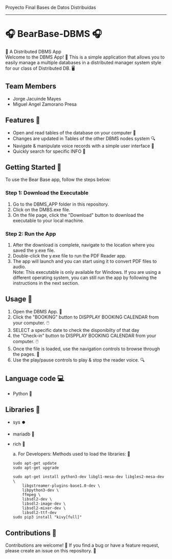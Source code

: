 
Proyecto Final Bases de Datos Distribuídas

---

#  🎧 BearBase-DBMS 🎧

📖 A Distributed DBMS  App   
Welcome to the DBMS App! 🎉 This is a simple application that allows you to easily manage a multiple databases in a distributed manager system style for our class of Distributed DB. 🖥️  

## Team Members
- Jorge Jacuinde Mayes
- Miguel Angel Zamorano Presa
## Features 🌟  
- Open and read tables of the database  on your computer 📂
- Changes are updated in Tables of the other   DBMS nodes system  🔍
- Navigate & manipulate voice records with a  simple user interface 🚀
- Quickly search for specific INFO  🔎



## Getting Started  🚀
To use the Bear Base app, follow the steps below:  

### Step 1: Download the Executable  
1. Go to the DBMS_APP folder in this repository.  
2. Click on the DMBS.exe file.  
3. On the file page, click the "Download" button to download the executable to your local machine.  
### Step 2: Run the App  
1. After the download is complete, navigate to the location where you saved the y.exe file.  
2. Double-click the y.exe file to run the PDF Reader app.  
3. The app will launch and you can start using it to convert PDF files to audio.  
Note: This executable is only available for Windows. If you are using a different operating system, you can still run the app by following the instructions in the next section.


## Usage 📝
1. Open the DBMS App. 📂
2. Click the "BOOKING" button to DISPPLAY BOOKING CALENDAR from your computer. 🖱️
3. SELECT a specific date to check the disponibilty of that day
4. the "Check-in" button to DISPPLAY BOOKING CALENDAR from your computer. 🖱️
5. Once the file is loaded, use the navigation controls to browse through the pages. 📄
6. Use the play/pause controls to play & stop the reader voice. 🔍

## Language code 💻
- Python 🐍

## Libraries 🤝
- sys ⏺️
- mariadb 🐍
- rich  🐧


   
   a. For Developers: Methods used to load the libraries: 📖
      
      sudo apt-get update
      sudo apt-get upgrade

      sudo apt-get install python3-dev libgl1-mesa-dev libgles2-mesa-dev \
          libgstreamer-plugins-base1.0-dev \
          libpython3-dev \
          ffmpeg \
          libsdl2-dev \
          libsdl2-image-dev \
          libsdl2-mixer-dev \
          libsdl2-ttf-dev
      sudo pip3 install "kivy[full]"
      

## Contributions 🤝
Contributions are welcome! 🎉 If you find a bug or have a feature request, please create an issue on this repository. 🙌
